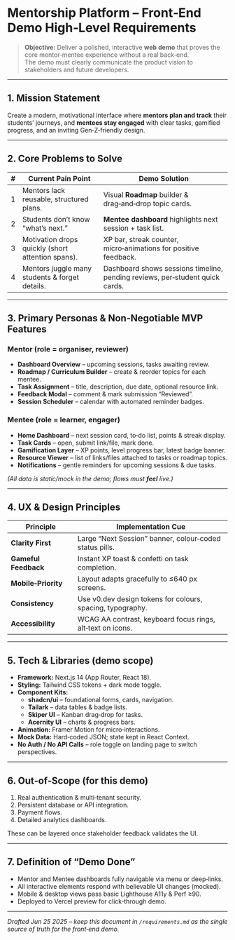 # Mentorship Platform – Front‑End Demo **High‑Level Requirements**

> **Objective:** Deliver a polished, interactive **web demo** that proves the core mentor‑mentee experience without a real back‑end.  
> The demo must clearly communicate the product vision to stakeholders and future developers.

---

## 1. Mission Statement  
Create a modern, motivational interface where **mentors plan and track** their students’ journeys, and **mentees stay engaged** with clear tasks, gamified progress, and an inviting Gen‑Z‑friendly design.

---

## 2. Core Problems to Solve

| # | Current Pain Point | Demo Solution |
|---|--------------------|---------------|
| 1 | Mentors lack reusable, structured plans. | Visual **Roadmap** builder & drag‑and‑drop topic cards. |
| 2 | Students don’t know “what’s next.” | **Mentee dashboard** highlights next session + task list. |
| 3 | Motivation drops quickly (short attention spans). | XP bar, streak counter, micro‑animations for positive feedback. |
| 4 | Mentors juggle many students & forget details. | Dashboard shows sessions timeline, pending reviews, per‑student quick cards. |

---

## 3. Primary Personas & Non‑Negotiable MVP Features

### Mentor (role = organiser, reviewer)
- **Dashboard Overview** – upcoming sessions, tasks awaiting review.
- **Roadmap / Curriculum Builder** – create & reorder topics for each mentee.
- **Task Assignment** – title, description, due date, optional resource link.
- **Feedback Modal** – comment & mark submission “Reviewed”.
- **Session Scheduler** – calendar with automated reminder badges.

### Mentee (role = learner, engager)
- **Home Dashboard** – next session card, to‑do list, points & streak display.
- **Task Cards** – open, submit link/file, mark done.
- **Gamification Layer** – XP points, level progress bar, latest badge banner.
- **Resource Viewer** – list of links/files attached to tasks or roadmap topics.
- **Notifications** – gentle reminders for upcoming sessions & due tasks.

*(All data is static/mock in the demo; flows must **feel** live.)*

---

## 4. UX & Design Principles

| Principle | Implementation Cue |
|-----------|--------------------|
| **Clarity First** | Large “Next Session” banner, colour‑coded status pills. |
| **Gameful Feedback** | Instant XP toast & confetti on task completion. |
| **Mobile‑Priority** | Layout adapts gracefully to ≤640 px screens. |
| **Consistency** | Use v0.dev design tokens for colours, spacing, typography. |
| **Accessibility** | WCAG AA contrast, keyboard focus rings, alt‑text on icons. |

---

## 5. Tech & Libraries (demo scope)

- **Framework:** Next.js 14 (App Router, React 18).
- **Styling:** Tailwind CSS tokens + dark mode toggle.
- **Component Kits:**  
  - **shadcn/ui** – foundational forms, cards, navigation.  
  - **Tailark** – data tables & badge lists.  
  - **Skiper UI** – Kanban drag‑drop for tasks.  
  - **Acernity UI** – charts & progress bars.
- **Animation:** Framer Motion for micro‑interactions.
- **Mock Data:** Hard‑coded JSON; state kept in React Context.
- **No Auth / No API Calls** – role toggle on landing page to switch perspectives.

---

## 6. Out‑of‑Scope (for this demo)

1. Real authentication & multi‑tenant security.  
2. Persistent database or API integration.  
3. Payment flows.  
4. Detailed analytics dashboards.  

These can be layered once stakeholder feedback validates the UI.

---

## 7. Definition of “Demo Done”

- Mentor and Mentee dashboards fully navigable via menu or deep‑links.
- All interactive elements respond with believable UI changes (mocked).
- Mobile & desktop views pass basic Lighthouse A11y & Perf ≥90.
- Deployed to Vercel preview for click‑through demo.

---

*Drafted Jun 25 2025 – keep this document in `/requirements.md` as the single source of truth for the front‑end demo.*